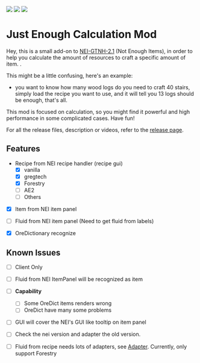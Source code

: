 [![][1]][3] [![][2]][3] [![][4]][5]

# Just Enough Calculation Mod

Hey, this is a small add-on to [NEI-GTNH-2.1](https://github.com/GTNewHorizons/NotEnoughItems) (Not Enough Items), in
order to help you calculate the amount of resources to craft a specific amount of item. .

This might be a little confusing, here's an example:

- you want to know how many wood logs do you need to craft 40 stairs, simply load the recipe you want to use, and it will
tell you 13 logs should be enough, that's all. 

This mod is focused on calculation, so you might find it powerful and high performance in some complicated cases. Have fun!

For all the release files, description or videos, refer to
the [release page](https://minecraft.curseforge.com/projects/just-enough-calculation).

## Features

- Recipe from NEI recipe handler (recipe gui)
  - [x] vanilla
  - [x] gregtech
  - [x] Forestry
  - [ ] AE2
  - [ ] Others
- [x] Item from NEI item panel
- [ ] Fluid from NEI item panel (Need to get fluid from labels)
- [x] OreDictionary recognize


## Known Issues
- [ ] Client Only
- [ ] Fluid from NEI ItemPanel will be recognized as item
- [ ] **Capability**
    - [ ] Some OreDict items renders wrong
    - [ ] OreDict have many some problems
- [ ] GUI will cover the NEI's GUI like tooltip on item panel
- [ ] Check the nei version and adapter the old version.
- [ ] Fluid from recipe needs lots of adapters, see [Adapter](./src/main/java/me/towdium/jecalculation/nei/Adapter.java). 
  Currently, only support Forestry


[1]: http://cf.way2muchnoise.eu/full_just-enough-calculation_downloads.svg

[2]: http://cf.way2muchnoise.eu/versions/just-enough-calculation.svg

[3]: https://minecraft.curseforge.com/projects/just-enough-calculation

[4]: https://img.shields.io/discord/517485644163973120.svg?logo=discord

[5]: https://discord.gg/M3fNfTW

